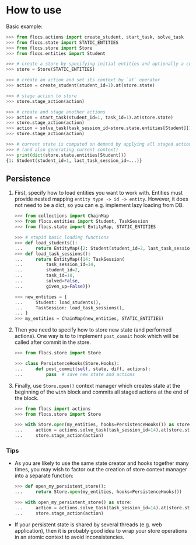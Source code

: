 # How to use

Basic example:

```python
>>> from flocs.actions import create_student, start_task, solve_task
>>> from flocs.state import STATIC_ENTITIES
>>> from flocs.store import Store
>>> from flocs.entities import Student

>>> # create a store by specifying initial entities and optionally a context generator
>>> store = Store(STATIC_ENTITIES)

>>> # create an action and set its context by `at` operator
>>> action = create_student(student_id=1).at(store.state)

>>> # stage action to store
>>> store.stage_action(action)

>>> # create and stage another actions
>>> action = start_task(student_id=1, task_id=1).at(store.state)
>>> store.stage_action(action)
>>> action = solve_task(task_session_id=store.state.entities[Student][1].last_task_session_id).at(store.state)
>>> store.stage_action(action)

>>> # current state is computed on demand by applying all staged actions to initial state
>>> # (and also generating current context)
>>> print(dict(store.state.entities[Student]))
{1: Student(student_id=1, last_task_session_id=...)}

```

## Persistence

1. First, specify how to load entities you want to work with.
   Entities must provide nested mapping `entity type -> id -> entity`.
   However, it does not need to be a dict, so you can e.g. implement lazy loading from DB.

    ```python
    >>> from collections import ChainMap
    >>> from flocs.entities import Student, TaskSession
    >>> from flocs.state import EntityMap, STATIC_ENTITIES

    >>> # stupid basic loading functions
    >>> def load_students():
    ...     return EntityMap({2: Student(student_id=2, last_task_session_id=14)})
    >>> def load_task_sessions():
    ...     return EntityMap({14: TaskSession(
    ...         task_session_id=14,
    ...         student_id=2,
    ...         task_id=10,
    ...         solved=False,
    ...         given_up=False)})

    >>> new_entities = {
    ...     Student: load_students(),
    ...     TaskSession: load_task_sessions(),
    ... }
    >>> my_entities = ChainMap(new_entities, STATIC_ENTITIES)

    ```

2. Then you need to specify how to store new state (and performed actions).
   One way is to to implement `post_commit` hook which will be called after commit in the store.

    ```python
    >>> from flocs.store import Store

    >>> class PersistenceHooks(Store.Hooks):
    ...     def post_commit(self, state, diff, actions):
    ...         pass  # save new state and actions

    ```

3. Finally, use `Store.open()` context manager which creates state at the beginning of the `with` block
   and commits all staged actions at the end of the block.

    ```python
    >>> from flocs import actions
    >>> from flocs.store import Store

    >>> with Store.open(my_entities, hooks=PersistenceHooks()) as store:
    ...     action = actions.solve_task(task_session_id=14).at(store.state)
    ...     store.stage_action(action)

    ```

### Tips

* As you are likely to use the same state creator and hooks together many times, you may wish to factor out the creation of store context manager into a separate function:

    ```python
    >>> def open_my_persistent_store():
    ...     return Store.open(my_entities, hooks=PersistenceHooks())

    >>> with open_my_persistent_store() as store:
    ...     action = actions.solve_task(task_session_id=14).at(store.state)
    ...     store.stage_action(action)

    ```

* If your persistent state is shared by several threads (e.g. web application), then it is probably good idea to wrap your store operations in an atomic context to avoid inconsistencies.
